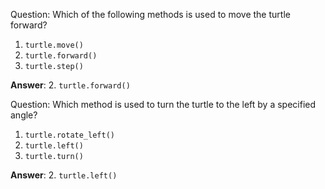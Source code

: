 Question: Which of the following methods is used to move the turtle forward?

1. `turtle.move()`
2. `turtle.forward()`
3. `turtle.step()`

**Answer**: 2. `turtle.forward()`

Question: Which method is used to turn the turtle to the left by a specified angle?

1. `turtle.rotate_left()`
2. `turtle.left()`
3. `turtle.turn()`

**Answer**: 2. `turtle.left()`